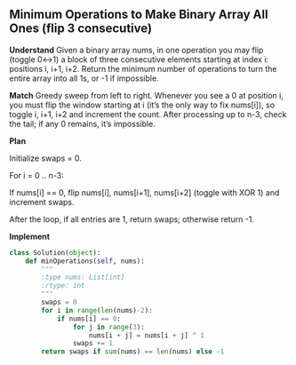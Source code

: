 ## Minimum Operations to Make Binary Array All Ones (flip 3 consecutive)

**Understand**
Given a binary array nums, in one operation you may flip (toggle 0↔1) a block of three consecutive elements starting at index i: positions i, i+1, i+2. Return the minimum number of operations to turn the entire array into all 1s, or -1 if impossible.

**Match**
Greedy sweep from left to right. Whenever you see a 0 at position i, you must flip the window starting at i (it’s the only way to fix nums[i]), so toggle i, i+1, i+2 and increment the count. After processing up to n-3, check the tail; if any 0 remains, it’s impossible.

**Plan**

Initialize swaps = 0.

For i = 0 .. n-3:

If nums[i] == 0, flip nums[i], nums[i+1], nums[i+2] (toggle with XOR 1) and increment swaps.

After the loop, if all entries are 1, return swaps; otherwise return -1.

**Implement**
```py
class Solution(object):
    def minOperations(self, nums):
        """
        :type nums: List[int]
        :rtype: int
        """
        swaps = 0
        for i in range(len(nums)-2):
            if nums[i] == 0:
                for j in range(3):
                    nums[i + j] = nums[i + j] ^ 1
                swaps += 1
        return swaps if sum(nums) == len(nums) else -1
```
